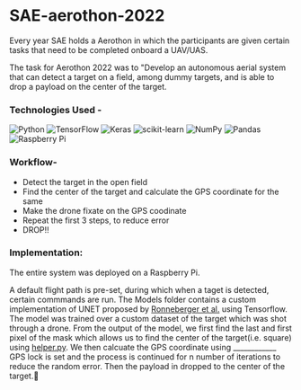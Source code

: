 # SAE-aerothon-2022

Every year SAE holds a Aerothon in which the participants are given certain tasks that need to be completed onboard a UAV/UAS.

The task for Aerothon 2022 was to "Develop an autonomous aerial system that can detect a target on a field, among dummy targets, and is able to drop a payload on the center of the target.

### Technologies Used -
![Python](https://img.shields.io/badge/python-3670A0?style=for-the-badge&logo=python&logoColor=ffdd54)
![TensorFlow](https://img.shields.io/badge/TensorFlow-%23FF6F00.svg?style=for-the-badge&logo=TensorFlow&logoColor=white)
![Keras](https://img.shields.io/badge/Keras-%23D00000.svg?style=for-the-badge&logo=Keras&logoColor=white)
![scikit-learn](https://img.shields.io/badge/scikit--learn-%23F7931E.svg?style=for-the-badge&logo=scikit-learn&logoColor=white)
![NumPy](https://img.shields.io/badge/numpy-%23013243.svg?style=for-the-badge&logo=numpy&logoColor=white)
![Pandas](https://img.shields.io/badge/pandas-%23150458.svg?style=for-the-badge&logo=pandas&logoColor=white)
![Raspberry Pi](https://img.shields.io/badge/-RaspberryPi-C51A4A?style=for-the-badge&logo=Raspberry-Pi)

### Workflow-

- Detect the target in the open field
- Find the center of the target and calculate the GPS coordinate for the same
- Make the drone fixate on the GPS coodinate
- Repeat the first 3 steps, to reduce error
- DROP!!

### Implementation:

The entire system was deployed on a Raspberry Pi.

A default flight path is pre-set, during which when a taget is detected, certain commmands are run.
The Models folder contains a custom implementation of UNET proposed by [Ronneberger et al.](https://arxiv.org/pdf/1505.04597.pdf) using Tensorflow. The model was trained over a custom dataset of the target which was shot through a drone.
From the output of the model, we first find the last and first pixel of the mask which allows us to find the center of the target(i.e. square) using [helper.py](https://github.com/AvyaRathod/SAE-aerothon-2022/blob/main/helper.py).
We then calcuate the GPS coordinate using ____________
GPS lock is set and the process is continued for n number of iterations to reduce the random error.
Then the payload in dropped to the center of the target.🤞
